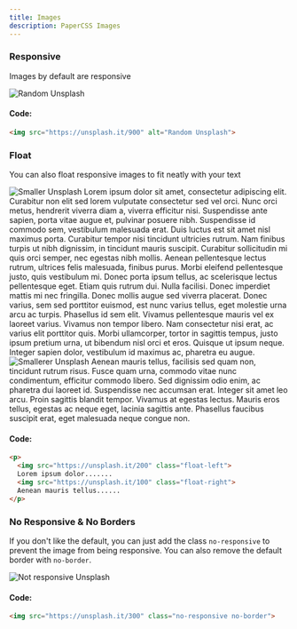 ```yaml
---
title: Images
description: PaperCSS Images
---
```

### Responsive

Images by default are responsive

<img src="https://unsplash.it/900" alt="Random Unsplash">

#### Code:

```html
<img src="https://unsplash.it/900" alt="Random Unsplash">
```

### Float

You can also float responsive images to fit neatly with your text

<img src="https://unsplash.it/200" alt="Smaller Unsplash" class="float-left"> Lorem ipsum dolor sit amet, consectetur adipiscing elit. Curabitur non elit sed lorem vulputate consectetur sed vel orci. Nunc orci metus, hendrerit viverra diam a, viverra efficitur nisi. Suspendisse ante sapien, porta vitae augue et, pulvinar posuere nibh. Suspendisse id commodo sem, vestibulum malesuada erat. Duis luctus est sit amet nisl maximus porta. Curabitur tempor nisi tincidunt ultricies rutrum. Nam finibus turpis ut nibh dignissim, in tincidunt mauris suscipit. Curabitur sollicitudin mi quis orci semper, nec egestas nibh mollis. Aenean pellentesque lectus rutrum, ultrices felis malesuada, finibus purus. Morbi eleifend pellentesque justo, quis vestibulum mi. Donec porta ipsum tellus, ac scelerisque lectus pellentesque eget. Etiam quis rutrum dui. Nulla facilisi. Donec imperdiet mattis mi nec fringilla. Donec mollis augue sed viverra placerat. Donec varius, sem sed porttitor euismod, est nunc varius tellus, eget molestie urna arcu ac turpis. Phasellus id sem elit. Vivamus pellentesque mauris vel ex laoreet varius. Vivamus non tempor libero. Nam consectetur nisi erat, ac varius elit porttitor quis. Morbi ullamcorper, tortor in sagittis tempus, justo ipsum pretium urna, ut bibendum nisl orci et eros. Quisque ut ipsum neque. Integer sapien dolor, vestibulum id maximus ac, pharetra eu augue.
<img src="https://unsplash.it/100" alt="Smallerer Unsplash" class="float-right"> Aenean mauris tellus, facilisis sed quam non, tincidunt rutrum risus. Fusce quam urna, commodo vitae nunc condimentum, efficitur commodo libero. Sed dignissim odio enim, ac pharetra dui laoreet id. Suspendisse nec accumsan erat. Integer sit amet leo arcu. Proin sagittis blandit tempor. Vivamus at egestas lectus. Mauris eros tellus, egestas ac neque eget, lacinia sagittis ante. Phasellus faucibus suscipit erat, eget malesuada neque congue non.

#### Code:

```html
<p>
  <img src="https://unsplash.it/200" class="float-left">
  Lorem ipsum dolor.......
  <img src="https://unsplash.it/100" class="float-right">
  Aenean mauris tellus......
</p>
```

### No Responsive & No Borders

If you don't like the default, you can just add the class `no-responsive` to prevent the image from being responsive. You can also remove the default border with `no-border`.

<img src="https://unsplash.it/300" alt="Not responsive Unsplash" class="no-responsive no-border">

#### Code:

```html
<img src="https://unsplash.it/300" class="no-responsive no-border">
```
